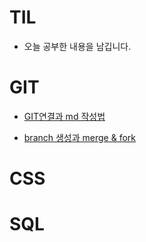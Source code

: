 # TIL
-   오늘 공부한 내용을 남깁니다.

#	GIT

- [GIT연결과 md 작성법](https://github.com/mk0131/TIL/blob/master/day01.md)

- [branch 생성과 merge & fork](https://github.com/mk0131/TIL/blob/master/day02.md)

# CSS
# SQL 

